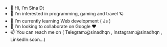 - 👋 Hi, I’m Sina Dt
- 👀 I’m interested in programming, gaming and travel 🪐
- 🌱 I’m currently learning Web development ( Js )
- 💞️ I’m looking to collaborate on Google ❤️
- 📫 You can reach me on ( Telegram:@sinadhqn , Instagram:@sinadhqn , LinkedIn:soon...)

<!---
sinadhqn/sinadhqn is a ✨ special ✨ repository because its `README.md` (this file) appears on your GitHub profile.
You can click the Preview link to take a look at your changes.
--->
